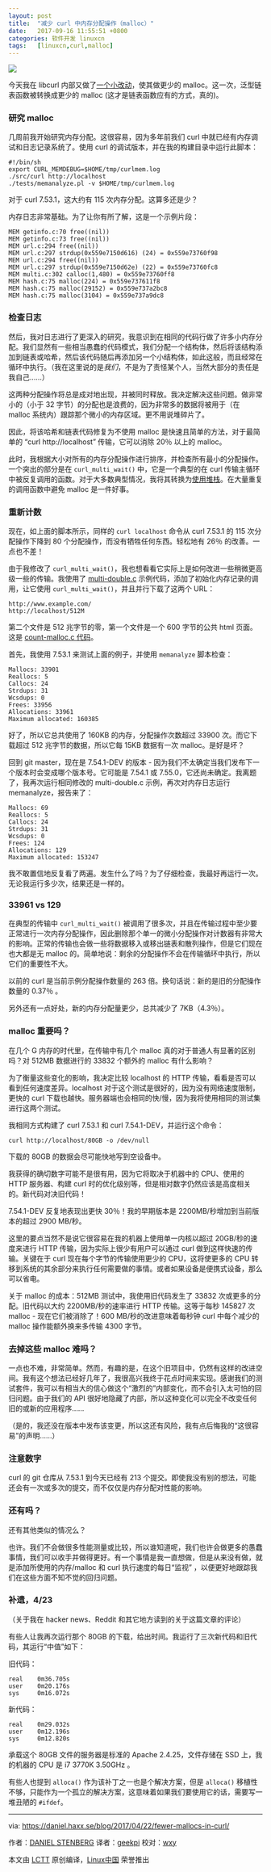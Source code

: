 ```yaml
---
layout: post
title:	"减少 curl 中内存分配操作（malloc）"
date:	2017-09-16 11:55:51 +0800 
categories:	软件开发 linuxcn 
tags:	[linuxcn,curl,malloc]
---
```



![](/Asserts/Images//attachment/album/201709/16/115559adfoyopxdy6v95oc.jpg)


今天我在 libcurl 内部又做了[一个小改动](https://github.com/curl/curl/commit/cbae73e1dd95946597ea74ccb580c30f78e3fa73)，使其做更少的 malloc。这一次，泛型链表函数被转换成更少的 malloc (这才是链表函数应有的方式，真的)。


### 研究 malloc


几周前我开始研究内存分配。这很容易，因为多年前我们 curl 中就已经有内存调试和日志记录系统了。使用 curl 的调试版本，并在我的构建目录中运行此脚本：



```
#!/bin/sh
export CURL_MEMDEBUG=$HOME/tmp/curlmem.log
./src/curl http://localhost
./tests/memanalyze.pl -v $HOME/tmp/curlmem.log

```

对于 curl 7.53.1，这大约有 115 次内存分配。这算多还是少？


内存日志非常基础。为了让你有所了解，这是一个示例片段：



```
MEM getinfo.c:70 free((nil))
MEM getinfo.c:73 free((nil))
MEM url.c:294 free((nil))
MEM url.c:297 strdup(0x559e7150d616) (24) = 0x559e73760f98
MEM url.c:294 free((nil))
MEM url.c:297 strdup(0x559e7150d62e) (22) = 0x559e73760fc8
MEM multi.c:302 calloc(1,480) = 0x559e73760ff8
MEM hash.c:75 malloc(224) = 0x559e737611f8
MEM hash.c:75 malloc(29152) = 0x559e737a2bc8
MEM hash.c:75 malloc(3104) = 0x559e737a9dc8

```

### 检查日志


然后，我对日志进行了更深入的研究，我意识到在相同的代码行做了许多小内存分配。我们显然有一些相当愚蠢的代码模式，我们分配一个结构体，然后将该结构添加到链表或哈希，然后该代码随后再添加另一个小结构体，如此这般，而且经常在循环中执行。（我在这里说的是*我们*，不是为了责怪某个人，当然大部分的责任是我自己……）


这两种分配操作将总是成对地出现，并被同时释放。我决定解决这些问题。做非常小的（小于 32 字节）的分配也是浪费的，因为非常多的数据将被用于（在 malloc 系统内）跟踪那个微小的内存区域。更不用说堆碎片了。


因此，将该哈希和链表代码修复为不使用 malloc 是快速且简单的方法，对于最简单的 “curl http://localhost” 传输，它可以消除 20％ 以上的 malloc。


此时，我根据大小对所有的内存分配操作进行排序，并检查所有最小的分配操作。一个突出的部分是在 `curl_multi_wait()` 中，它是一个典型的在 curl 传输主循环中被反复调用的函数。对于大多数典型情况，我将其转换为[使用堆栈](https://github.com/curl/curl/commit/5f1163517e1597339d)。在大量重复的调用函数中避免 malloc 是一件好事。


### 重新计数


现在，如上面的脚本所示，同样的 `curl localhost` 命令从 curl 7.53.1 的 115 次分配操作下降到 80 个分配操作，而没有牺牲任何东西。轻松地有 26％ 的改善。一点也不差！


由于我修改了 `curl_multi_wait()`，我也想看看它实际上是如何改进一些稍微更高级一些的传输。我使用了 [multi-double.c](https://github.com/curl/curl/commit/5f1163517e1597339d) 示例代码，添加了初始化内存记录的调用，让它使用 `curl_multi_wait()`，并且并行下载了这两个 URL：



```
http://www.example.com/
http://localhost/512M

```

第二个文件是 512 兆字节的零，第一个文件是一个 600 字节的公共 html 页面。这是 [count-malloc.c 代码](https://gist.github.com/bagder/dc4a42cb561e791e470362da7ef731d3)。


首先，我使用 7.53.1 来测试上面的例子，并使用 `memanalyze` 脚本检查：



```
Mallocs: 33901
Reallocs: 5
Callocs: 24
Strdups: 31
Wcsdups: 0
Frees: 33956
Allocations: 33961
Maximum allocated: 160385

```

好了，所以它总共使用了 160KB 的内存，分配操作次数超过 33900 次。而它下载超过 512 兆字节的数据，所以它每 15KB 数据有一次 malloc。是好是坏？


回到 git master，现在是 7.54.1-DEV 的版本 - 因为我们不太确定当我们发布下一个版本时会变成哪个版本号。它可能是 7.54.1 或 7.55.0，它还尚未确定。我离题了，我再次运行相同修改的 multi-double.c 示例，再次对内存日志运行 memanalyze，报告来了：



```
Mallocs: 69
Reallocs: 5
Callocs: 24
Strdups: 31
Wcsdups: 0
Frees: 124
Allocations: 129
Maximum allocated: 153247

```

我不敢置信地反复看了两遍。发生什么了吗？为了仔细检查，我最好再运行一次。无论我运行多少次，结果还是一样的。


### 33961 vs 129


在典型的传输中 `curl_multi_wait()` 被调用了很多次，并且在传输过程中至少要正常进行一次内存分配操作，因此删除那个单一的微小分配操作对计数器有非常大的影响。正常的传输也会做一些将数据移入或移出链表和散列操作，但是它们现在也大都是无 malloc 的。简单地说：剩余的分配操作不会在传输循环中执行，所以它们的重要性不大。


以前的 curl 是当前示例分配操作数量的 263 倍。换句话说：新的是旧的分配操作数量的 0.37％ 。


另外还有一点好处，新的内存分配量更少，总共减少了 7KB（4.3％）。


### malloc 重要吗？


在几个 G 内存的时代里，在传输中有几个 malloc 真的对于普通人有显著的区别吗？对 512MB 数据进行的 33832 个额外的 malloc 有什么影响？


为了衡量这些变化的影响，我决定比较 localhost 的 HTTP 传输，看看是否可以看到任何速度差异。localhost 对于这个测试是很好的，因为没有网络速度限制，更快的 curl 下载也越快。服务器端也会相同的快/慢，因为我将使用相同的测试集进行这两个测试。


我相同方式构建了 curl 7.53.1 和 curl 7.54.1-DEV，并运行这个命令：



```
curl http://localhost/80GB -o /dev/null

```

下载的 80GB 的数据会尽可能快地写到空设备中。


我获得的确切数字可能不是很有用，因为它将取决于机器中的 CPU、使用的 HTTP 服务器、构建 curl 时的优化级别等，但是相对数字仍然应该是高度相关的。新代码对决旧代码！


7.54.1-DEV 反复地表现出更快 30％！我的早期版本是 2200MB/秒增加到当前版本的超过 2900 MB/秒。


这里的要点当然不是说它很容易在我的机器上使用单一内核以超过 20GB/秒的速度来进行 HTTP 传输，因为实际上很少有用户可以通过 curl 做到这样快速的传输。关键在于 curl 现在每个字节的传输使用更少的 CPU，这将使更多的 CPU 转移到系统的其余部分来执行任何需要做的事情。或者如果设备是便携式设备，那么可以省电。


关于 malloc 的成本：512MB 测试中，我使用旧代码发生了 33832 次或更多的分配。旧代码以大约 2200MB/秒的速率进行 HTTP 传输。这等于每秒 145827 次 malloc - 现在它们被消除了！600 MB/秒的改进意味着每秒钟 curl 中每个减少的 malloc 操作能额外换来多传输 4300 字节。


### 去掉这些 malloc 难吗？


一点也不难，非常简单。然而，有趣的是，在这个旧项目中，仍然有这样的改进空间。我有这个想法已经好几年了，我很高兴我终于花点时间来实现。感谢我们的测试套件，我可以有相当大的信心做这个“激烈的”内部变化，而不会引入太可怕的回归问题。由于我们的 API 很好地隐藏了内部，所以这种变化可以完全不改变任何旧的或新的应用程序……


（是的，我还没在版本中发布该变更，所以这还有风险，我有点后悔我的“这很容易”的声明……）


### 注意数字


curl 的 git 仓库从 7.53.1 到今天已经有 213 个提交。即使我没有别的想法，可能还会有一次或多次的提交，而不仅仅是内存分配对性能的影响。


### 还有吗？


还有其他类似的情况么？


也许。我们不会做很多性能测量或比较，所以谁知道呢，我们也许会做更多的愚蠢事情，我们可以收手并做得更好。有一个事情是我一直想做，但是从来没有做，就是添加所使用的内存/malloc 和 curl 执行速度的每日“监视” ，以便更好地跟踪我们在这些方面不知不觉的回归问题。


### 补遗，4/23


（关于我在 hacker news、Reddit 和其它地方读到的关于这篇文章的评论）


有些人让我再次运行那个 80GB 的下载，给出时间。我运行了三次新代码和旧代码，其运行“中值”如下：


旧代码：



```
real    0m36.705s
user    0m20.176s
sys     0m16.072s

```

新代码：



```
real    0m29.032s
user    0m12.196s
sys     0m12.820s

```

承载这个 80GB 文件的服务器是标准的 Apache 2.4.25，文件存储在 SSD 上，我的机器的 CPU 是 i7 3770K 3.50GHz 。


有些人也提到 `alloca()` 作为该补丁之一也是个解决方案，但是 `alloca()` 移植性不够，只能作为一个孤立的解决方案，这意味着如果我们要使用它的话，需要写一堆丑陋的 `#ifdef`。




---


via: <https://daniel.haxx.se/blog/2017/04/22/fewer-mallocs-in-curl/>


作者：[DANIEL STENBERG](https://daniel.haxx.se/blog/author/daniel/) 译者：[geekpi](https://github.com/geekpi) 校对：[wxy](https://github.com/wxy)


本文由 [LCTT](https://github.com/LCTT/TranslateProject) 原创编译，[Linux中国](https://linux.cn/) 荣誉推出
